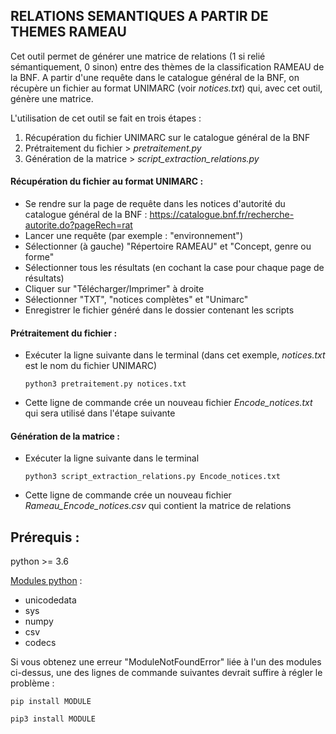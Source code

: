 ## RELATIONS SEMANTIQUES A PARTIR DE THEMES RAMEAU

Cet outil permet de générer une matrice de relations (1 si relié sémantiquement, 0 sinon) entre des thèmes de la classification RAMEAU de la BNF. A partir d'une requête dans le catalogue général de la BNF, on récupère un fichier au format UNIMARC (voir *notices.txt*) qui, avec cet outil, génère une matrice.

L'utilisation de cet outil se fait en trois étapes :

1. Récupération du fichier UNIMARC sur le catalogue général de la BNF
2. Prétraitement du fichier > _pretraitement.py_
3. Génération de la matrice > _script\_extraction\_relations.py_

#### Récupération du fichier au format UNIMARC :

- Se rendre sur la page de requête dans les notices d'autorité du catalogue général de la BNF : https://catalogue.bnf.fr/recherche-autorite.do?pageRech=rat
- Lancer une requête (par exemple : "environnement")
- Sélectionner (à gauche) "Répertoire RAMEAU" et "Concept, genre ou forme"
- Sélectionner tous les résultats (en cochant la case pour chaque page de résultats)
- Cliquer sur "Télécharger/Imprimer" à droite
- Sélectionner "TXT", "notices complètes" et "Unimarc"
- Enregistrer le fichier généré dans le dossier contenant les scripts

#### Prétraitement du fichier :

- Exécuter la ligne suivante dans le terminal (dans cet exemple, *notices.txt* est le nom du fichier UNIMARC)

  ```shell
  python3 pretraitement.py notices.txt
  ```

- Cette ligne de commande crée un nouveau fichier *Encode_notices.txt* qui sera utilisé dans l'étape suivante

#### Génération de la matrice :

- Exécuter la ligne suivante dans le terminal

  ```shell
  python3 script_extraction_relations.py Encode_notices.txt
  ```

- Cette ligne de commande crée un nouveau fichier *Rameau_Encode_notices.csv* qui contient la matrice de relations



## Prérequis :

python >= 3.6

<u>Modules python</u> :

- unicodedata
- sys
- numpy
- csv
- codecs

Si vous obtenez une erreur "ModuleNotFoundError" liée à l'un des modules ci-dessus, une des lignes de commande suivantes devrait suffire à régler le problème :

```shell
pip install MODULE
```

```shell
pip3 install MODULE
```


